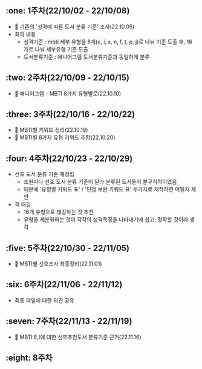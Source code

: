 <h2>:one: 1주차(22/10/02 - 22/10/08)</h2> 
    
- 📂 기존의 '성격에 따른 도서 분류 기준' 조사(22.10.05)
- 회의 내용
  - 성격기준 : mbti 세부 유형을 8개(e, i, s, n, f, t, p, j)로 나눠 기준 도출 후, 16개로 나눠 세부유형 기준 도출
  - 도서분류기준 : 애니어그램 도서분류기준과 동일하게 분류

<h2>:two: 2주차(22/10/09 - 22/10/15)</h2>

- 📂 애니어그램 - MBTI 8가지 유형별로(22.10.10)

<h2>:three: 3주차(22/10/16 - 22/10/22)</h2>

- 📂 MBTI별 키워드 정리(22.10.19)
- 📂 MBTI별 8가지 유형 키워드 추합(22.10.20)

<h2>:four: 4주차(22/10/23 - 22/10/29)</h2>

- 선호 도서 분류 기준 재정립
    - 조원마다 선호 도서 분류 기준이 달라 분류된 도서들이 불규칙적이었음
    - 때문에 '유형별 키워드 표' / '단점 보완 키워드 표' 두가지로 제작하면 어떨지 제안
- 책 태깅
    - 16개 유형으로 태깅하는 것 추천
    - 유형을 세분화하는 것이 각각의 성격특징을 나타내기에 쉽고, 정확할 것이라 생각

<h2>:five: 5주차(22/10/30 - 22/11/05)</h2>

- 📂 MBTI별 선호조사 최종정리(22.11.01)

<h2>:six: 6주차(22/11/06 - 22/11/12)</h2>

- 최종 파일에 대한 의견 공유

<h2>:seven: 7주차(22/11/13 - 22/11/19)</h2>

- 📂 MBTI E,I에 대한 선호추천도서 분류기준 근거(22.11.16)

<h2>:eight: 8주차</h2>
